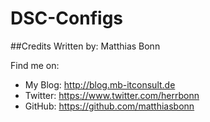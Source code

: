 # DSC-Configs


##Credits
Written by: Matthias Bonn

Find me on: 

- My Blog: http://blog.mb-itconsult.de
- Twitter: https://www.twitter.com/herrbonn
- GitHub:  https://github.com/matthiasbonn
